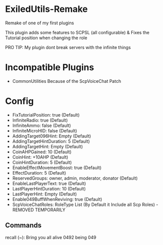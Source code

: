 # ExiledUtils-Remake
Remake of one of my first plugins

This plugin adds some features to SCPSL (all configurable) & Fixes the Tutorial position when changing the role

PRO TIP: My plugin dont break servers with the infinite things

# Incompatible Plugins
- CommonUtilities Because of the ScpVoiceChat Patch

# Config
- FixTutorialPosition: true (Default)
- InfiniteRadio: true (Default)
- InfiniteAmmo: false (Default)
- InfiniteMicroHID: false (Default)
- AddingTarget096Hint: Empty (Default)
- AddingTargetHintDuration: 5 (Default)
- AddingTargetHint: Empty (Default)
- CoinAHPGained: 10 (Default)
- CoinHint: +10AHP (Default)
- CoinHintDuration: 5 (Default)
- EnableEffectMovementBoost: true (Default)
- EffectDuration: 5 (Default)
- ReservedGroups: owner, admin, moderator, donator (Default)
- EnableLastPlayerText: true (Default)
- LastPlayerHintDuration: 10 (Default)
- LastPlayerHint: Empty (Default)
- Enable049BuffWhenReviving: true (Default)
- ScpVoiceChatRoles: RoleType List (By Default it Include all Scp Roles) - REMOVED TEMPORARILY

## Commands
recall (~): Bring you all alive 0492 being 049
